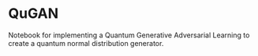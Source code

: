 # QuGAN
Notebook for implementing a Quantum Generative Adversarial Learning to create a quantum normal distribution generator.

